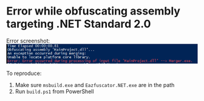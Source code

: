 # Error while obfuscating assembly targeting .NET Standard 2.0

Error screenshot: 
![error.png](error.png)

To reproduce:
1. Make sure `msbuild.exe` and `Eazfuscator.NET.exe` are in the path
2. Run `build.ps1` from PowerShell